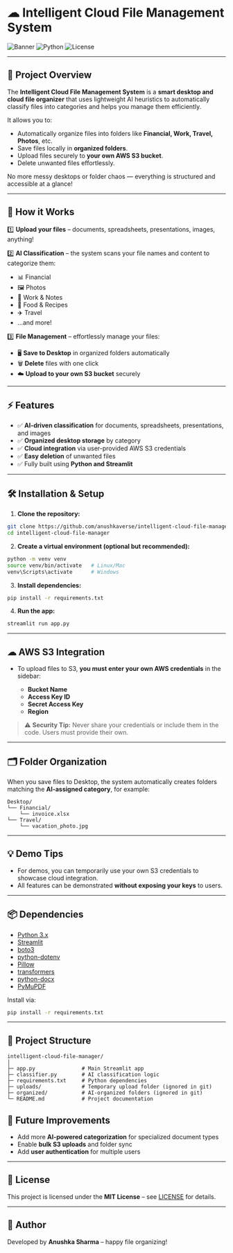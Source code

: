 
# ☁ Intelligent Cloud File Management System

![Banner](https://img.shields.io/badge/Streamlit-App-blue)
![Python](https://img.shields.io/badge/Python-3.10-green)
![License](https://img.shields.io/badge/License-MIT-yellow)

---

## 🚀 Project Overview

The **Intelligent Cloud File Management System** is a **smart desktop and cloud file organizer** that uses lightweight AI heuristics to automatically classify files into categories and helps you manage them efficiently.  

It allows you to:  
- Automatically organize files into folders like **Financial, Work, Travel, Photos**, etc.  
- Save files locally in **organized folders**.  
- Upload files securely to **your own AWS S3 bucket**.  
- Delete unwanted files effortlessly.  

No more messy desktops or folder chaos — everything is structured and accessible at a glance!  

---

## 🧠 How it Works

1️⃣ **Upload your files** – documents, spreadsheets, presentations, images, anything!  

2️⃣ **AI Classification** – the system scans your file names and content to categorize them:  
   - 📊 Financial  
   - 🖼️ Photos  
   - 📝 Work & Notes  
   - 🍳 Food & Recipes  
   - ✈️ Travel  
   - …and more!
     
3️⃣ **File Management** – effortlessly manage your files:  
   - 🖥️ **Save to Desktop** in organized folders automatically  
   - 🗑️ **Delete** files with one click  
   - ☁️ **Upload to your own S3 bucket** securely  

---

## ⚡ Features

- ✅ **AI-driven classification** for documents, spreadsheets, presentations, and images  
- ✅ **Organized desktop storage** by category  
- ✅ **Cloud integration** via user-provided AWS S3 credentials  
- ✅ **Easy deletion** of unwanted files  
- ✅ Fully built using **Python and Streamlit**  

---

## 🛠 Installation & Setup

1. **Clone the repository:**

```bash
git clone https://github.com/anushkaverse/intelligent-cloud-file-manager.git
cd intelligent-cloud-file-manager
````

2. **Create a virtual environment (optional but recommended):**

```bash
python -m venv venv
source venv/bin/activate   # Linux/Mac
venv\Scripts\activate      # Windows
```

3. **Install dependencies:**

```bash
pip install -r requirements.txt
```

4. **Run the app:**

```bash
streamlit run app.py
```

---

## ☁ AWS S3 Integration

* To upload files to S3, **you must enter your own AWS credentials** in the sidebar:

  * **Bucket Name**
  * **Access Key ID**
  * **Secret Access Key**
  * **Region**

> ⚠️ **Security Tip:** Never share your credentials or include them in the code. Users must provide their own.

---

## 🗂 Folder Organization

When you save files to Desktop, the system automatically creates folders matching the **AI-assigned category**, for example:

```
Desktop/
└── Financial/
    └── invoice.xlsx
└── Travel/
    └── vacation_photo.jpg
```

---

## 💡 Demo Tips

* For demos, you can temporarily use your own S3 credentials to showcase cloud integration.
* All features can be demonstrated **without exposing your keys** to users.

---

## 📦 Dependencies

* [Python 3.x](https://www.python.org/)
* [Streamlit](https://streamlit.io/)
* [boto3](https://boto3.amazonaws.com/)
* [python-dotenv](https://pypi.org/project/python-dotenv/)
* [Pillow](https://pypi.org/project/Pillow/)
* [transformers](https://huggingface.co/transformers/) 
* [python-docx](https://pypi.org/project/python-docx/)
* [PyMuPDF](https://pypi.org/project/PyMuPDF/)

Install via:

```bash
pip install -r requirements.txt
```

---

## 📂 Project Structure

```
intelligent-cloud-file-manager/
│
├─ app.py               # Main Streamlit app
├─ classifier.py        # AI classification logic
├─ requirements.txt     # Python dependencies
├─ uploads/             # Temporary upload folder (ignored in git)
├─ organized/           # AI-organized folders (ignored in git)
└─ README.md            # Project documentation
```

## 📣 Future Improvements

* Add more **AI-powered categorization** for specialized document types
* Enable **bulk S3 uploads** and folder sync
* Add **user authentication** for multiple users

---

## 📜 License

This project is licensed under the **MIT License** – see [LICENSE](LICENSE) for details.

---

## 👋 Author

Developed by **Anushka Sharma** – happy file organizing!










